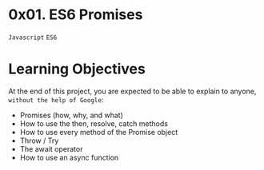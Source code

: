 # 0x01. ES6 Promises
`Javascript` `ES6`

# Learning Objectives
At the end of this project, you are expected to be able to explain to anyone, `without the help of Google`:

- Promises (how, why, and what)
- How to use the then, resolve, catch methods
- How to use every method of the Promise object
- Throw / Try
- The await operator
- How to use an async function
